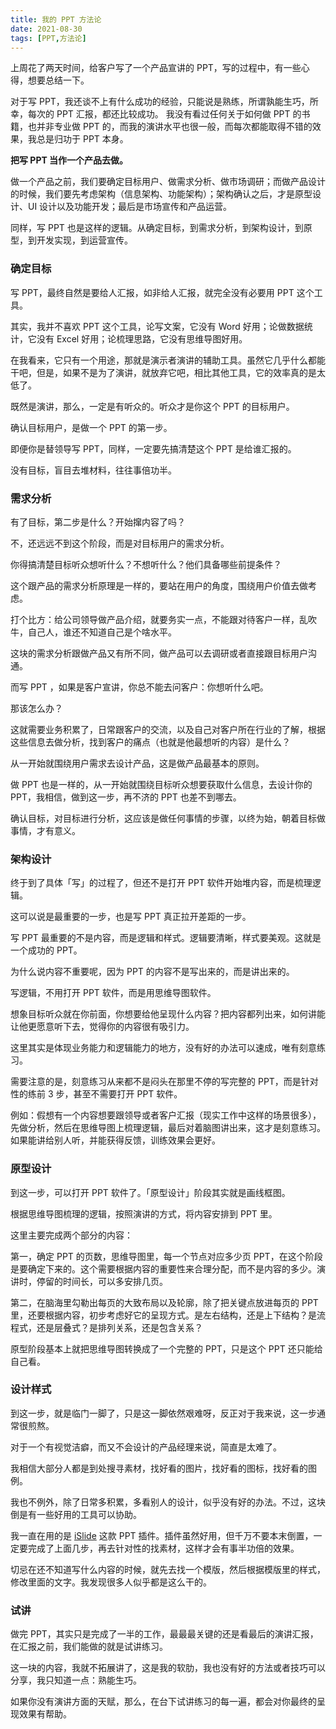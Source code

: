 ```yaml
---
title: 我的 PPT 方法论
date: 2021-08-30
tags: [PPT,方法论]
---
```


上周花了两天时间，给客户写了一个产品宣讲的 PPT，写的过程中，有一些心得，想要总结一下。
<!-- more -->
对于写 PPT，我还谈不上有什么成功的经验，只能说是熟练，所谓孰能生巧，所幸，每次的 PPT 汇报，都还比较成功。
我没有看过任何关于如何做 PPT 的书籍，也并非专业做 PPT 的，而我的演讲水平也很一般，而每次都能取得不错的效果，我总是归功于 PPT 本身。

**把写 PPT 当作一个产品去做。**

做一个产品之前，我们要确定目标用户、做需求分析、做市场调研；而做产品设计的时候，我们要先考虑架构（信息架构、功能架构）；架构确认之后，才是原型设计、UI 设计以及功能开发；最后是市场宣传和产品运营。

同样，写 PPT 也是这样的逻辑。从确定目标，到需求分析，到架构设计，到原型，到开发实现，到运营宣传。

### 确定目标
写 PPT，最终自然是要给人汇报，如非给人汇报，就完全没有必要用 PPT 这个工具。

其实，我并不喜欢 PPT 这个工具，论写文案，它没有 Word 好用；论做数据统计，它没有 Excel 好用；论梳理思路，它没有思维导图好用。

在我看来，它只有一个用途，那就是演示者演讲的辅助工具。虽然它几乎什么都能干吧，但是，如果不是为了演讲，就放弃它吧，相比其他工具，它的效率真的是太低了。

既然是演讲，那么，一定是有听众的。听众才是你这个 PPT 的目标用户。

确认目标用户，是做一个 PPT 的第一步。

即便你是替领导写 PPT，同样，一定要先搞清楚这个 PPT 是给谁汇报的。

没有目标，盲目去堆材料，往往事倍功半。

### 需求分析
有了目标，第二步是什么？开始撺内容了吗？

不，还远远不到这个阶段，而是对目标用户的需求分析。

你得搞清楚目标听众想听什么？不想听什么？他们具备哪些前提条件？

这个跟产品的需求分析原理是一样的，要站在用户的角度，围绕用户价值去做考虑。

打个比方：给公司领导做产品介绍，就要务实一点，不能跟对待客户一样，乱吹牛，自己人，谁还不知道自己是个啥水平。

这块的需求分析跟做产品又有所不同，做产品可以去调研或者直接跟目标用户沟通。

而写 PPT ，如果是客户宣讲，你总不能去问客户：你想听什么吧。

那该怎么办？

这就需要业务积累了，日常跟客户的交流，以及自己对客户所在行业的了解，根据这些信息去做分析，找到客户的痛点（也就是他最想听的内容）是什么？

从一开始就围绕用户需求去设计产品，这是做产品最基本的原则。

做 PPT 也是一样的，从一开始就围绕目标听众想要获取什么信息，去设计你的 PPT，我相信，做到这一步，再不济的 PPT 也差不到哪去。

确认目标，对目标进行分析，这应该是做任何事情的步骤，以终为始，朝着目标做事情，才有意义。

### 架构设计
终于到了具体「写」的过程了，但还不是打开 PPT 软件开始堆内容，而是梳理逻辑。

这可以说是最重要的一步，也是写 PPT 真正拉开差距的一步。

写 PPT 最重要的不是内容，而是逻辑和样式。逻辑要清晰，样式要美观。这就是一个成功的 PPT。

为什么说内容不重要呢，因为 PPT 的内容不是写出来的，而是讲出来的。

写逻辑，不用打开 PPT 软件，而是用思维导图软件。

想象目标听众就在你前面，你想要给他呈现什么内容？把内容都列出来，如何讲能让他更愿意听下去，觉得你的内容很有吸引力。

这里其实是体现业务能力和逻辑能力的地方，没有好的办法可以速成，唯有刻意练习。

需要注意的是，刻意练习从来都不是闷头在那里不停的写完整的 PPT，而是针对性的练前 3 步，甚至不需要打开 PPT 软件。

例如：假想有一个内容想要跟领导或者客户汇报（现实工作中这样的场景很多），先做分析，然后在思维导图上梳理逻辑，最后对着脑图讲出来，这才是刻意练习。如果能讲给别人听，并能获得反馈，训练效果会更好。

### 原型设计
到这一步，可以打开 PPT 软件了。「原型设计」阶段其实就是画线框图。

根据思维导图梳理的逻辑，按照演讲的方式，将内容安排到 PPT 里。

这里主要完成两个部分的内容：

第一，确定 PPT 的页数，思维导图里，每一个节点对应多少页 PPT，在这个阶段是要确定下来的。这个需要根据内容的重要性来合理分配，而不是内容的多少。演讲时，停留的时间长，可以多安排几页。

第二，在脑海里勾勒出每页的大致布局以及轮廓，除了把关键点放进每页的 PPT 里，还要根据内容，初步考虑好它的呈现方式。是左右结构，还是上下结构？是流程式，还是层叠式？是排列关系，还是包含关系？

原型阶段基本上就把思维导图转换成了一个完整的 PPT，只是这个 PPT 还只能给自己看。

### 设计样式
到这一步，就是临门一脚了，只是这一脚依然艰难呀，反正对于我来说，这一步通常很煎熬。

对于一个有视觉洁癖，而又不会设计的产品经理来说，简直是太难了。

我相信大部分人都是到处搜寻素材，找好看的图片，找好看的图标，找好看的图例。

我也不例外，除了日常多积累，多看别人的设计，似乎没有好的办法。不过，这块倒是有一些好用的工具可以协助。

我一直在用的是 [iSlide](https://www.islide.cc/) 这款 PPT 插件。插件虽然好用，但千万不要本末倒置，一定要完成了上面几步，再去针对性的找素材，这样才会有事半功倍的效果。

切忌在还不知道写什么内容的时候，就先去找一个模版，然后根据模版里的样式，修改里面的文字。我发现很多人似乎都是这么干的。

### 试讲
做完 PPT，其实只是完成了一半的工作，最最最关键的还是看最后的演讲汇报，在汇报之前，我们能做的就是试讲练习。

这一块的内容，我就不拓展讲了，这是我的软肋，我也没有好的方法或者技巧可以分享，我只知道一点：熟能生巧。

如果你没有演讲方面的天赋，那么，在台下试讲练习的每一遍，都会对你最终的呈现效果有帮助。